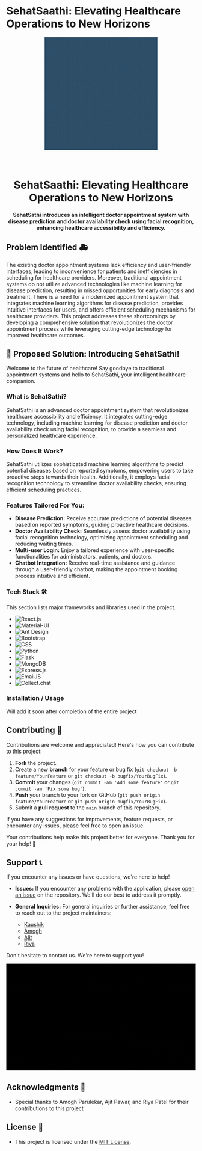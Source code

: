 # SehatSaathi: Elevating Healthcare Operations to New Horizons 
<p align="center">
  <img src="SehatSathi.gif" alt="SehatSaathi" width="300" height="300">
</p>

<h1 align="center">
  <br>
  SehatSaathi: Elevating Healthcare Operations to New Horizons 
  <br>
</h1>

<h4 align="center">SehatSathi introduces an intelligent doctor appointment system with disease prediction and doctor availability check using facial recognition, enhancing healthcare accessibility and efficiency.</h4>

## Problem Identified 🚑

The existing doctor appointment systems lack efficiency and user-friendly interfaces, leading to inconvenience for patients and inefficiencies in scheduling for healthcare providers. Moreover, traditional appointment systems do not utilize advanced technologies like machine learning for disease prediction, resulting in missed opportunities for early diagnosis and treatment. There is a need for a modernized appointment system that integrates machine learning algorithms for disease prediction, provides intuitive interfaces for users, and offers efficient scheduling mechanisms for healthcare providers. This project addresses these shortcomings by developing a comprehensive solution that revolutionizes the doctor appointment process while leveraging cutting-edge technology for improved healthcare outcomes.

## 🚀 Proposed Solution: Introducing SehatSathi!

Welcome to the future of healthcare! Say goodbye to traditional appointment systems and hello to SehatSathi, your intelligent healthcare companion.

### What is SehatSathi?

SehatSathi is an advanced doctor appointment system that revolutionizes healthcare accessibility and efficiency. It integrates cutting-edge technology, including machine learning for disease prediction and doctor availability check using facial recognition, to provide a seamless and personalized healthcare experience.

### How Does It Work?

SehatSathi utilizes sophisticated machine learning algorithms to predict potential diseases based on reported symptoms, empowering users to take proactive steps towards their health. Additionally, it employs facial recognition technology to streamline doctor availability checks, ensuring efficient scheduling practices.

### Features Tailored For You:

- **Disease Prediction:** Receive accurate predictions of potential diseases based on reported symptoms, guiding proactive healthcare decisions.
- **Doctor Availability Check:** Seamlessly assess doctor availability using facial recognition technology, optimizing appointment scheduling and reducing waiting times.
- **Multi-user Login:** Enjoy a tailored experience with user-specific functionalities for administrators, patients, and doctors.
- **Chatbot Integration:** Receive real-time assistance and guidance through a user-friendly chatbot, making the appointment booking process intuitive and efficient.

### Tech Stack 🛠️

This section lists major frameworks and libraries used in the project.

* ![React.js](https://img.shields.io/badge/React.js-61DAFB?style=for-the-badge&logo=react&logoColor=white)
* ![Material-UI](https://img.shields.io/badge/Material--UI-0081CB?style=for-the-badge&logo=material-ui&logoColor=white)
* ![Ant Design](https://img.shields.io/badge/Ant_Design-0170FE?style=for-the-badge&logo=ant-design&logoColor=white)
* ![Bootstrap](https://img.shields.io/badge/Bootstrap-563D7C?style=for-the-badge&logo=bootstrap&logoColor=white)
* ![CSS](https://img.shields.io/badge/CSS-1572B6?style=for-the-badge&logo=css3&logoColor=white)
* ![Python](https://img.shields.io/badge/Python-3776AB?style=for-the-badge&logo=python&logoColor=white)
* ![Flask](https://img.shields.io/badge/Flask-000000?style=for-the-badge&logo=flask&logoColor=white)
* ![MongoDB](https://img.shields.io/badge/MongoDB-47A248?style=for-the-badge&logo=mongodb&logoColor=white)
* ![Express.js](https://img.shields.io/badge/Express.js-000000?style=for-the-badge&logo=express&logoColor=white)
* ![EmailJS](https://img.shields.io/badge/EmailJS-FFFFFF?style=for-the-badge&logo=emailjs&logoColor=black)
* ![Collect.chat](https://img.shields.io/badge/Collect.chat-42C3D7?style=for-the-badge&logo=collect-dot-chat&logoColor=white)

### Installation / Usage

Will add it soon after completion of the entire project
<!-- CONTRIBUTING -->
## Contributing 🤝

Contributions are welcome and appreciated! Here's how you can contribute to this project:

1. **Fork** the project.
2. Create a new **branch** for your feature or bug fix (`git checkout -b feature/YourFeature` or `git checkout -b bugfix/YourBugFix`).
3. **Commit** your changes (`git commit -am 'Add some feature'` or `git commit -am 'Fix some bug'`).
4. **Push** your branch to your fork on GitHub (`git push origin feature/YourFeature` or `git push origin bugfix/YourBugFix`).
5. Submit a **pull request** to the `main` branch of this repository.

If you have any suggestions for improvements, feature requests, or encounter any issues, please feel free to open an issue.

Your contributions help make this project better for everyone. Thank you for your help! 🙌

## Support 📞

If you encounter any issues or have questions, we're here to help!

- **Issues:** If you encounter any problems with the application, please [open an issue](https://github.com/kaushikp020603/SehatSathi/issues) on the repository. We'll do our best to address it promptly.

- **General Inquiries:** For general inquiries or further assistance, feel free to reach out to the project maintainers:
  - [Kaushik](mailto:kaushik020603@gmail.com)
  - [Amogh](mailto:amoghmparulekar@gmail.com)
  - [Ajit](mailto:ajitnoob@gmail.com)
  - [Riya](mailto:riyanoob@gmail.com)

Don't hesitate to contact us. We're here to support you!

![GIF showing example](GIF3.gif)

## Acknowledgments 🙏

- Special thanks to Amogh Parulekar, Ajit Pawar, and Riya Patel for their contributions to this project

## License 📝

- This project is licensed under the [MIT License](LICENSE).
